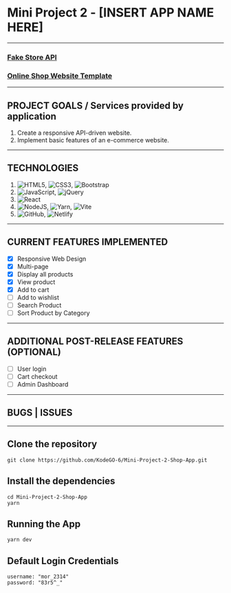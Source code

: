 # Mini Project 2 - [INSERT APP NAME HERE]
---

### [Fake Store API](https://fakestoreapi.com/)
### [Online Shop Website Template](https://drive.google.com/drive/folders/1kq7xfOW-v_mEF2T6ih_xw-hJyr9k1GnL)
---

## PROJECT GOALS / Services provided by application
1. Create a responsive API-driven website.
2. Implement basic features of an e-commerce website.

---

## TECHNOLOGIES
1. ![HTML5](https://img.shields.io/badge/html5-%23E34F26.svg?style=for-the-badge&logo=html5&logoColor=white), ![CSS3](https://img.shields.io/badge/css3-%231572B6.svg?style=for-the-badge&logo=css3&logoColor=white), ![Bootstrap](https://img.shields.io/badge/bootstrap-%23563D7C.svg?style=for-the-badge&logo=bootstrap&logoColor=white)
2. ![JavaScript](https://img.shields.io/badge/javascript-%23323330.svg?style=for-the-badge&logo=javascript&logoColor=%23F7DF1E), ![jQuery](https://img.shields.io/badge/jquery-%230769AD.svg?style=for-the-badge&logo=jquery&logoColor=white)
3. ![React](https://img.shields.io/badge/react-%2320232a.svg?style=for-the-badge&logo=react&logoColor=%2361DAFB)
4. ![NodeJS](https://img.shields.io/badge/node.js-6DA55F?style=for-the-badge&logo=node.js&logoColor=white), ![Yarn](https://img.shields.io/badge/yarn-%232C8EBB.svg?style=for-the-badge&logo=yarn&logoColor=white), ![Vite](https://img.shields.io/badge/vite-%23646CFF.svg?style=for-the-badge&logo=vite&logoColor=white)
5. ![GitHub](https://img.shields.io/badge/github-%23121011.svg?style=for-the-badge&logo=github&logoColor=white), ![Netlify](https://img.shields.io/badge/netlify-%23000000.svg?style=for-the-badge&logo=netlify&logoColor=#00C7B7)
---

## CURRENT FEATURES IMPLEMENTED
- [x] Responsive Web Design
- [x] Multi-page
- [x] Display all products   
- [x] View product
- [x] Add to cart
- [ ] Add to wishlist
- [ ] Search Product
- [ ] Sort Product by Category

---

## ADDITIONAL POST-RELEASE FEATURES (OPTIONAL)
- [ ] User login 
- [ ] Cart checkout
- [ ] Admin Dashboard
--- 

## BUGS | ISSUES

---

## Clone the repository
```
git clone https://github.com/KodeGO-6/Mini-Project-2-Shop-App.git
```

## Install the dependencies
```
cd Mini-Project-2-Shop-App
yarn
```

## Running the App
```
yarn dev
```

## Default Login Credentials
```
username: "mor_2314"
password: "83r5^_"
```

